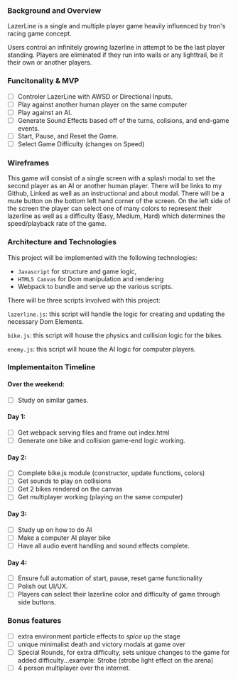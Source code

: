 ### Background and Overview

LazerLine is a single and multiple player game heavily influenced by tron's racing game concept. 

Users control an infinitely growing lazerline in attempt to be the last player standing. Players are eliminated if they run into walls or any lighttrail, be it their own or another players. 

### Funcitonality & MVP 

- [ ] Controler LazerLine with AWSD or Directional Inputs. 
- [ ] Play against another human player on the same computer
- [ ] Play against an AI. 
- [ ] Generate Sound Effects based off of the turns, colisions, and end-game events. 
- [ ] Start, Pause, and Reset the Game. 
- [ ] Select Game Difficulty (changes on Speed)

### Wireframes

This game will consist of a single screen with a splash modal to set the second player as an AI or another human player. There will be links to my Github, Linked as well as an instructional and about modal. There will be a mute button on the bottom left hand corner of the screen. On the left side of the screen the player can select one of many colors to represent their lazerline as well as a difficulty (Easy, Medium, Hard) which determines the speed/playback rate of the game. 

### Architecture and Technologies

This project will be implemented with the following technologies: 

+ ``Javascript`` for structure and game logic,
+ ``HTML5 Canvas`` for Dom manipulation and rendering
+ Webpack to bundle and serve up the various scripts. 

There will be three scripts involved with this project:

``lazerline.js``: this script will handle the logic for creating and updating the necessary Dom Elements.

``bike.js``: this script will house the physics and collision logic for the bikes.

``enemy.js``: this script will house the AI logic for computer players. 

### Implementaiton Timeline 

#### Over the weekend:
- [ ] Study on similar games. 
#### Day 1: 
- [ ] Get webpack serving files and frame out index.html
- [ ] Generate one bike and collision game-end logic working. 
#### Day 2: 
- [ ] Complete bike.js module (constructor, update functions, colors) 
- [ ] Get sounds to play on collisions 
- [ ] Get 2 bikes rendered on the canvas 
- [ ] Get multiplayer working (playing on the same computer)
#### Day 3: 
- [ ] Study up on how to do AI
- [ ] Make a computer AI player bike 
- [ ] Have all audio event handling and sound effects complete. 
#### Day 4:  
- [ ] Ensure full automation of start, pause, reset game functionality 
- [ ] Polish out UI/UX. 
- [ ] Players can select their lazerline color and difficulty of game through side buttons. 

### Bonus features

- [ ] extra environment particle effects to _spice_ up the stage
- [ ] unique minimalist death and victory modals at game over
- [ ] Special Rounds, for extra difficulty, sets unique changes to the game for added difficulty...example: Strobe (strobe light effect on the arena) 
- [ ] 4 person multiplayer over the internet.